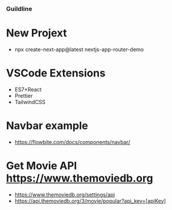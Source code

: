 ### Guildline

# New Projext

-   npx create-next-app@latest nextjs-app-router-demo

# VSCode Extensions

-   ES7+React
-   Prettier
-   TailwindCSS

# Navbar example

-   https://flowbite.com/docs/components/navbar/

# Get Movie API https://www.themoviedb.org

-   https://www.themoviedb.org/settings/api
-   https://api.themoviedb.org/3/movie/popular?api_key=[apiKey]
